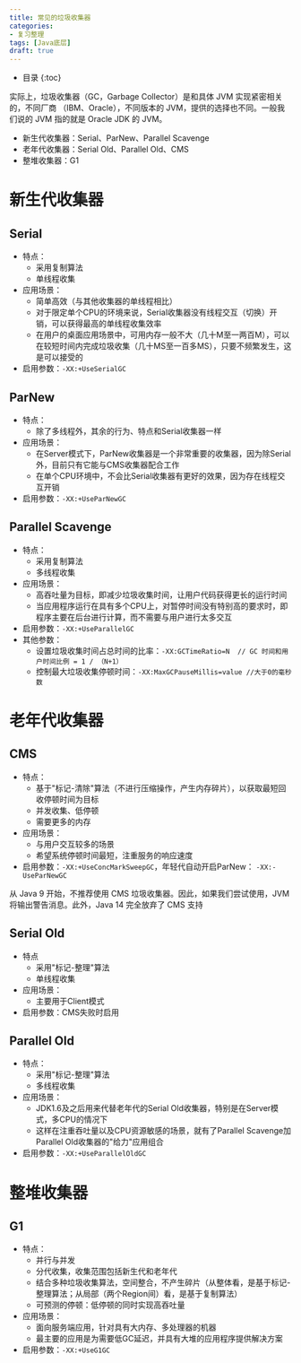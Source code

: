 ```yaml
---
title: 常见的垃圾收集器
categories:
- 复习整理
tags: [Java底层]
draft: true
---
```


* 目录
{:toc}

实际上，垃圾收集器（GC，Garbage Collector）是和具体 JVM 实现紧密相关的，不同厂商 （IBM、Oracle），不同版本的 JVM，提供的选择也不同。一般我们说的 JVM 指的就是 Oracle JDK 的 JVM。

- 新生代收集器：Serial、ParNew、Parallel Scavenge
- 老年代收集器：Serial Old、Parallel Old、CMS
- 整堆收集器：G1

# 新生代收集器

## Serial

- 特点：
    - 采用复制算法
    - 单线程收集
- 应用场景：
    - 简单高效（与其他收集器的单线程相比）
    - 对于限定单个CPU的环境来说，Serial收集器没有线程交互（切换）开销，可以获得最高的单线程收集效率
    - 在用户的桌面应用场景中，可用内存一般不大（几十M至一两百M），可以在较短时间内完成垃圾收集（几十MS至一百多MS），只要不频繁发生，这是可以接受的
- 启用参数：`-XX:+UseSerialGC`
    
## ParNew

- 特点：
    - 除了多线程外，其余的行为、特点和Serial收集器一样
- 应用场景：
    - 在Server模式下，ParNew收集器是一个非常重要的收集器，因为除Serial外，目前只有它能与CMS收集器配合工作
    - 在单个CPU环境中，不会比Serial收集器有更好的效果，因为存在线程交互开销
- 启用参数：`-XX:+UseParNewGC`

## Parallel Scavenge

- 特点：
    - 采用复制算法
    - 多线程收集
- 应用场景：
    - 高吞吐量为目标，即减少垃圾收集时间，让用户代码获得更长的运行时间
    - 当应用程序运行在具有多个CPU上，对暂停时间没有特别高的要求时，即程序主要在后台进行计算，而不需要与用户进行太多交互
- 启用参数：`-XX:+UseParallelGC`
- 其他参数：
    - 设置垃圾收集时间占总时间的比率：`-XX:GCTimeRatio=N  // GC 时间和用户时间比例 = 1 / （N+1）`
    - 控制最大垃圾收集停顿时间：`-XX:MaxGCPauseMillis=value //大于0的毫秒数`
    
# 老年代收集器

##  CMS

- 特点：
    - 基于"标记-清除"算法（不进行压缩操作，产生内存碎片），以获取最短回收停顿时间为目标
    - 并发收集、低停顿
    - 需要更多的内存
- 应用场景：
    - 与用户交互较多的场景
    - 希望系统停顿时间最短，注重服务的响应速度
- 启用参数：`-XX:+UseConcMarkSweepGC`，年轻代自动开启ParNew： `-XX:-UseParNewGC`

从 Java 9 开始，不推荐使用 CMS 垃圾收集器。因此，如果我们尝试使用，JVM 将输出警告消息。此外，Java 14 完全放弃了 CMS 支持

## Serial Old

- 特点
    - 采用"标记-整理"算法
    - 单线程收集
- 应用场景：
    - 主要用于Client模式
- 启用参数：CMS失败时启用

## Parallel Old

- 特点：
    - 采用"标记-整理"算法
    - 多线程收集
- 应用场景：
    - JDK1.6及之后用来代替老年代的Serial Old收集器，特别是在Server模式，多CPU的情况下
    - 这样在注重吞吐量以及CPU资源敏感的场景，就有了Parallel Scavenge加Parallel Old收集器的"给力"应用组合   
- 启用参数：`-XX:+UseParallelOldGC`

# 整堆收集器
    
## G1

- 特点：
    - 并行与并发
    - 分代收集，收集范围包括新生代和老年代   
    - 结合多种垃圾收集算法，空间整合，不产生碎片（从整体看，是基于标记-整理算法；从局部（两个Region间）看，是基于复制算法）
    - 可预测的停顿：低停顿的同时实现高吞吐量
- 应用场景：
    - 面向服务端应用，针对具有大内存、多处理器的机器
    - 最主要的应用是为需要低GC延迟，并具有大堆的应用程序提供解决方案
- 启用参数：`-XX:+UseG1GC`